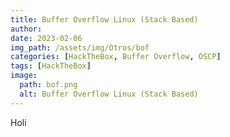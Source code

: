 ```yaml
---
title: Buffer Overflow Linux (Stack Based)
author: 
date: 2023-02-06
img_path: /assets/img/Otros/bof
categories: [HackTheBox, Buffer Overflow, OSCP]
tags: [HackTheBox]
image:
  path: bof.png
  alt: Buffer Overflow Linux (Stack Based)
---
```


Holi